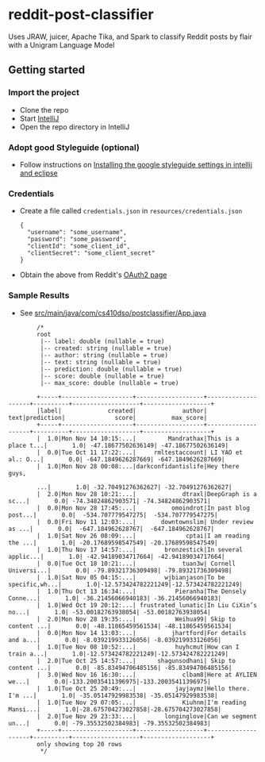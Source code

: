 # reddit-post-classifier
Uses JRAW, juicer, Apache Tika, and Spark to classify Reddit posts by flair with a Unigram Language Model
## Getting started

### Import the project
- Clone the repo
- Start [IntelliJ](https://www.jetbrains.com/idea/)
- Open the repo directory in IntelliJ

### Adopt good Styleguide (optional)
- Follow instructions on [Installing the google styleguide settings in intellij and eclipse](https://github.com/HPI-Information-Systems/Metanome/wiki/Installing-the-google-styleguide-settings-in-intellij-and-eclipse)

### Credentials
- Create a file called `credentials.json` in `resources/credentials.json`

    ```
    {
      "username": "some_username",
      "password": "some_password",
      "clientId": "some_client_id",
      "clientSecret": "some_client_secret"
    }
    ```
    
- Obtain the above from Reddit's [OAuth2 page](https://github.com/reddit/reddit/wiki/OAuth2)

### Sample Results
- See [src/main/java/com/cs410dso/postclassifier/App.java](https://github.com/hkiang01/reddit-post-classifier/blob/master/src/main/java/com/cs410dso/postclassifier/App.java)
```
        /*
        root
         |-- label: double (nullable = true)
         |-- created: string (nullable = true)
         |-- author: string (nullable = true)
         |-- text: string (nullable = true)
         |-- prediction: double (nullable = true)
         |-- score: double (nullable = true)
         |-- max_score: double (nullable = true)

        +-----+--------------------+-------------------+--------------------+----------+-------------------+-------------------+
        |label|             created|             author|                text|prediction|              score|          max_score|
        +-----+--------------------+-------------------+--------------------+----------+-------------------+-------------------+
        |  1.0|Mon Nov 14 10:15:...|         Mandrathax|This is a place t...|       1.0| -47.18677502636149| -47.18677502636149|
        |  0.0|Tue Oct 11 17:22:...|     rmltestaccount| LI YAO et al.: O...|       0.0| -647.1849626287669| -647.1849626287669|
        |  1.0|Mon Nov 28 00:08:...|darkconfidantislife|Hey there guys,

        ...|       1.0| -32.70491276362627| -32.70491276362627|
        |  2.0|Mon Nov 28 10:21:...|             dtraxl|DeepGraph is a sc...|       0.0| -74.34824862903571| -74.34824862903571|
        |  0.0|Mon Nov 28 17:45:...|          omoindrot|In past blog post...|       0.0|  -534.707779547275|  -534.707779547275|
        |  0.0|Fri Nov 11 12:03:...|       downtownslim| Under review as ...|       0.0|  -647.184962628767|  -647.184962628767|
        |  1.0|Sat Nov 26 08:09:...|              cptai|I am reading the ...|       1.0| -20.17689598547549| -20.17689598547549|
        |  1.0|Thu Nov 17 14:57:...|        bronzestick|In several applic...|       1.0| -42.94189034717664| -42.94189034717664|
        |  0.0|Tue Oct 18 10:21:...|             tuan3w| Cornell Universi...|       0.0| -79.89321736309498| -79.89321736309498|
        |  1.0|Sat Nov 05 04:15:...|        wjbianjason|To be specific,wh...|       1.0|-12.573424782221249|-12.573424782221249|
        |  1.0|Thu Oct 13 16:34:...|           Pieranha|The Densely Conne...|       1.0| -36.21456066940183| -36.21456066940183|
        |  1.0|Wed Oct 19 20:12:...| frustrated_lunatic|In Liu CiXin’s no...|       1.0| -53.00182763938054| -53.00182763938054|
        |  2.0|Mon Nov 28 19:35:...|           Weihua99| Skip to content ...|       0.0| -48.11865459561534| -48.11865459561534|
        |  0.0|Mon Nov 14 13:03:...|          jhartford|For details and a...|       0.0| -8.039219933126056| -8.039219933126056|
        |  1.0|Tue Nov 08 10:52:...|           huyhcmut|How can I train a...|       1.0|-12.573424782221249|-12.573424782221249|
        |  2.0|Tue Oct 25 14:57:...|      shagunsodhani| Skip to content ...|       0.0| -85.83494706485156| -85.83494706485156|
        |  3.0|Wed Nov 16 16:30:...|             clbam8|Here at AYLIEN we...|       0.0|-133.20035411396975|-133.20035411396975|
        |  1.0|Tue Oct 25 20:49:...|           jayjaymz|Hello there. I'm ...|       1.0| -35.05147929983538| -35.05147929983538|
        |  1.0|Tue Nov 29 07:05:...|             Kiuhnm|I'm reading Mansi...|       1.0|-28.675704273027858|-28.675704273027858|
        |  2.0|Tue Nov 29 23:33:...|        longinglove|Can we segment un...|       0.0| -79.35532502384983| -79.35532502384983|
        +-----+--------------------+-------------------+--------------------+----------+-------------------+-------------------+
        only showing top 20 rows
         */
 ```
